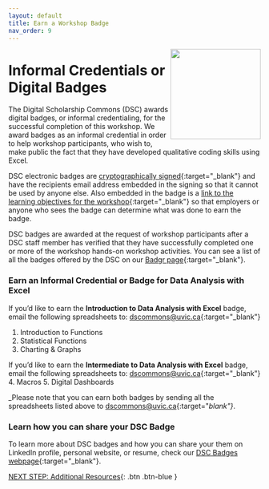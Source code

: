 ```yaml
---
layout: default
title: Earn a Workshop Badge
nav_order: 9
---
```

<img src="https://api.badgr.io/public/badges/VniblBxHTduaHgNkPtAVfQ/image" style="float:right;width:180px;"> 

# Informal Credentials or Digital Badges

The Digital Scholarship Commons (DSC) awards digital badges, or informal credentialing, for the successful completion of this workshop. We award badges as an informal credential in order to help workshop participants, who wish to, make public the fact that they have developed qualitative coding skills using Excel. 

DSC electronic badges are [cryptographically signed](https://badgecheck.io/){:target="_blank"} and have the recipients email address embedded in the signing so that it cannot be used by anyone else. Also embedded in the badge is a [link to the learning objectives for the workshop](https://badgr.com/backpack/badges/607767abb78d4c65fc8f1676){:target="_blank"} so that employers or anyone who sees the badge can determine what was done to earn the badge. 

DSC badges are awarded at the request of workshop participants after a DSC staff member has verified that they have successfully completed one or more of the workshop hands-on workshop activities. You can see a list of all the badges offered by the DSC on our [Badgr page](https://badgr.com/public/issuers/HI5nEIsFQKiFDSGJWrYNxQ/badges){:target="_blank"}.

### Earn an Informal Credential or Badge for Data Analysis with Excel

If you’d like to earn the **Introduction to Data Analysis with Excel** badge, email the following spreadsheets to: [dscommons@uvic.ca](mailto:dscommons@uvic.ca){:target="_blank"}
1. Introduction to Functions
2. Statistical Functions
3. Charting & Graphs

If you’d like to earn the **Intermediate to Data Analysis with Excel** badge, email the following spreadsheets to: [dscommons@uvic.ca](mailto:dscommons@uvic.ca){:target="_blank"}
4. Macros
5. Digital Dashboards

_Please note that you can earn both badges by sending all the spreadsheets listed above to [dscommons@uvic.ca](mailto:dscommons@uvic.ca){:target="_blank"}_.

### Learn how you can share your DSC Badge
To learn more about DSC badges and how you can share your them on LinkedIn profile, personal website, or resume, check our [DSC Badges webpage](https://onlineacademiccommunity.uvic.ca/dsc/badges/){:target="_blank"}.

[NEXT STEP: Additional Resources](additional-resources.html){: .btn .btn-blue }
